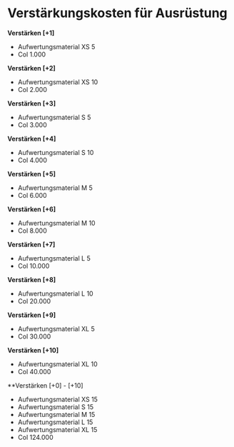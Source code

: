 # Verstärkungskosten für Ausrüstung

**Verstärken [+1]**
- Aufwertungsmaterial XS        5
- Col                       1.000

**Verstärken [+2]**
- Aufwertungsmaterial XS       10
- Col                       2.000

**Verstärken [+3]**
- Aufwertungsmaterial S         5
- Col                       3.000

**Verstärken [+4]**
- Aufwertungsmaterial S        10
- Col                       4.000

**Verstärken [+5]**
- Aufwertungsmaterial M         5
- Col                       6.000

**Verstärken [+6]**
- Aufwertungsmaterial M        10
- Col                       8.000

**Verstärken [+7]**
- Aufwertungsmaterial L         5
- Col                      10.000

**Verstärken [+8]**
- Aufwertungsmaterial L        10
- Col                      20.000

**Verstärken [+9]**
- Aufwertungsmaterial XL        5
- Col                      30.000

**Verstärken [+10]**
- Aufwertungsmaterial XL       10
- Col                      40.000

**Verstärken [+0] - [+10]
- Aufwertungsmaterial XS       15
- Aufwertungsmaterial  S       15
- Aufwertungsmaterial  M       15
- Aufwertungsmaterial  L       15
- Aufwertungsmaterial XL       15
- Col                     124.000
